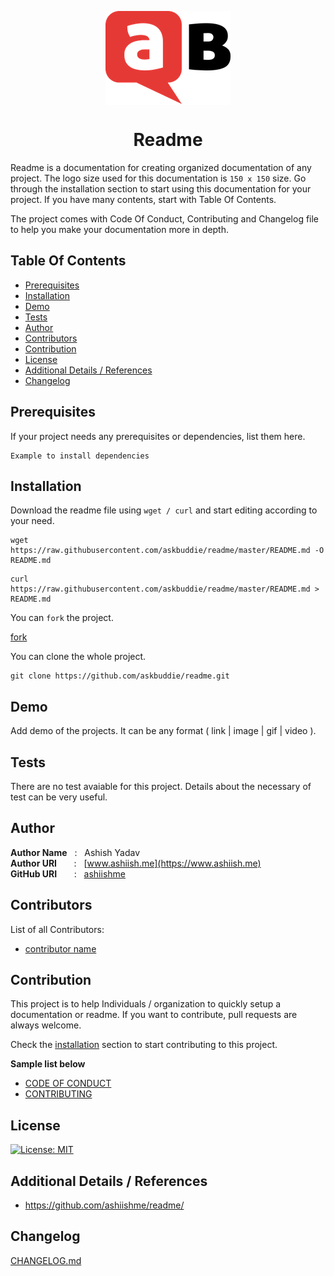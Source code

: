 <p align="center">
    <a href="https://www.askbuddie.com">
        <img src="ask-buddie-icon-200x150.png" align="center" alt="askbuddie-icon"/>
    </a>
</p>
<h1 align="center" style="border: 0;"> Readme </h1>

Readme is a documentation for creating organized documentation of any project. The logo size used for this documentation is `150 x 150` size. Go through the installation section to start using this documentation for your project. If you have many contents, start with Table Of Contents. 

The project comes with Code Of Conduct, Contributing and Changelog file to help you make your documentation more in depth.


## Table Of Contents
 - [Prerequisites](#prerequisites)
 - [Installation](#installation)
 - [Demo](#demo)
 - [Tests](#tests)
 - [Author](#author)
 - [Contributors](#contributors)
 - [Contribution](#contribution)
 - [License](#license)
 - [Additional Details / References](#additional-details--references)
 - [Changelog](#changelog)
 
## Prerequisites
 
If your project needs any prerequisites or dependencies, list them here.
 
```
Example to install dependencies
```
 
## Installation

Download the readme file using `wget / curl` and start editing according to your need.

```
wget https://raw.githubusercontent.com/askbuddie/readme/master/README.md -O README.md
```

```
curl https://raw.githubusercontent.com/askbuddie/readme/master/README.md > README.md
```

You can `fork` the project.

[fork](https://github.com/askbuddie/readme/fork)

You can clone the whole project.

```
git clone https://github.com/askbuddie/readme.git
```
 
## Demo

Add demo of the projects. It can be any format ( link | image | gif | video ).
 
## Tests

There are no test avaiable for this project. Details about the necessary of test can be very useful.
 
## Author

**Author Name** &nbsp; : &nbsp; Ashish Yadav <br>
**Author URI** &nbsp; &nbsp; &nbsp; : &nbsp; [www.ashiish.me](https://www.ashiish.me) <br>
**GitHub URI** &nbsp; &nbsp; &nbsp; : &nbsp; [ashiishme](https://github.com/ashiishme)
 
## Contributors

List of all Contributors:
- [contributor name](#)
 
## Contribution

This project is to help Individuals / organization to quickly setup a documentation or readme. If you want to contribute, pull requests are always welcome.

Check the [installation](#installation) section to start contributing to this project.

**Sample list below**

- [CODE OF CONDUCT](CODE_OF_CONDUCT.md) 
- [CONTRIBUTING](CONTRIBUTING.md)
 
## License

[![License: MIT](https://img.shields.io/badge/License-MIT-red.svg)](https://opensource.org/licenses/MIT)


## Additional Details / References

- https://github.com/ashiishme/readme/
 
## Changelog

[CHANGELOG.md](CHANGELOG.md)
